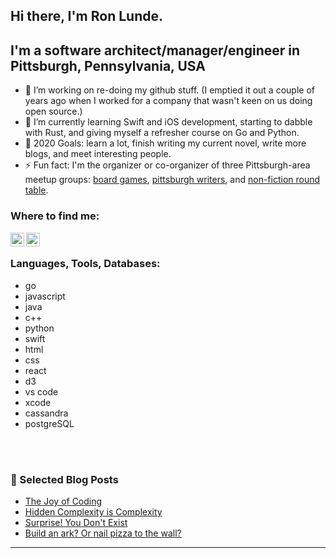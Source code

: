 
<!--
**rlunde/rlunde** is a ✨ _special_ ✨ repository because its `README.md` (this file) appears on your GitHub profile.

Here are some ideas to get you started:

- 🔭 I’m currently working on ...
- 🌱 I’m currently learning ...
- 👯 I’m looking to collaborate on ...
- 🤔 I’m looking for help with ...
- 💬 Ask me about ...
- 📫 How to reach me: ...
- 😄 Pronouns: ...
- ⚡ Fun fact: ...
-->
## Hi there, I'm Ron Lunde.

## I'm a software architect/manager/engineer in Pittsburgh, Pennsylvania, USA

- 🔭 I’m working on re-doing my github stuff. (I emptied it out a couple of years ago when I worked for a company that wasn't keen on us doing open source.) 
- 🌱 I’m currently learning Swift and iOS development, starting to dabble with Rust, and giving myself a refresher course on Go and Python.
- 🥅 2020 Goals: learn a lot, finish writing my current novel, write more blogs, and meet interesting people.
- ⚡ Fun fact: I'm the organizer or co-organizer of three Pittsburgh-area meetup groups: [board games](https://www.meetup.com/Board-Gaming-Geeks), [pittsburgh writers](https://www.meetup.com/pittsburgh-writers-meetup/), and [non-fiction round table](https://www.meetup.com/Pittsburgh-NonFiction-Round-Table/).

### Where to find me:

[<img align="left" alt="Twitter" width="22px" src="https://cdn.jsdelivr.net/npm/simple-icons@v3/icons/twitter.svg" />](https://twitter.com/rlunde)

[<img align="left" alt="LinkedIn" width="22px" src="https://cdn.jsdelivr.net/npm/simple-icons@v3/icons/linkedin.svg" />](https://www.linkedin.com/in/ron-lunde-6205/)


<br />

### Languages, Tools, Databases:

- go
- javascript
- java
- c++
- python
- swift
- html
- css
- react
- d3
- vs code
- xcode
- cassandra
- postgreSQL

<br />
<br />


### 📕 Selected Blog Posts
- [The Joy of Coding](https://medium.com/@rlunde/the-joy-of-coding-f788cab20bbb)
- [Hidden Complexity is Complexity](https://medium.com/@rlunde/hidden-complexity-is-complexity-a88d242f2322)
- [Surprise! You Don't Exist](https://medium.com/@rlunde/surprise-you-dont-exist-52dcbc75b11f)
- [Build an ark? Or nail pizza to the wall?](https://medium.com/@rlunde/build-an-ark-or-nail-pizza-to-the-wall-ac07be90b4bd)
---

